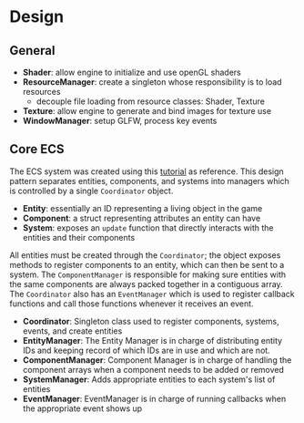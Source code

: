 # Design
## General
- **Shader**: allow engine to initialize and use openGL shaders
- **ResourceManager**: create a singleton whose responsibility is to load resources
    - decouple file loading from resource classes: Shader, Texture
- **Texture**: allow engine to generate and bind images for texture use
- **WindowManager**: setup GLFW, process key events
## Core ECS

The ECS system was created using this [tutorial](https://austinmorlan.com/posts/entity_component_system/) as reference.
This design pattern separates entities, components, and systems 
into managers which is controlled by a single `Coordinator` object.

- **Entity**: essentially an ID representing a living object in the game
- **Component**: a struct representing attributes an entity can have
- **System**: exposes an `update` function that directly interacts with the entities and their components

All entities must be created through the `Coordinator`; the object exposes methods to 
register components to an entity, which can then be sent to a system. The `ComponentManager` is
responsible for making sure entities with the same components are always packed together in
a contiguous array. The `Coordinator` also has an `EventManager` which is used to 
register callback functions and call those functions whenever it receives an event.

- **Coordinator**: Singleton class used to register components, systems, events, and create entities
- **EntityManager**: The Entity Manager is in charge of distributing entity IDs and keeping record of which IDs 
are in use and which are not.
- **ComponentManager**: Component Manager is in charge of handling the component arrays
when a component needs to be added or removed 
- **SystemManager**: Adds appropriate entities to each system's list of entities
- **EventManager**: EventManager is in charge of running callbacks when the appropriate event shows up

